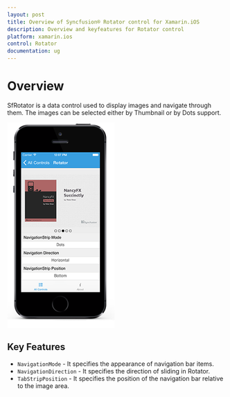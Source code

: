 ```yaml
---
layout: post
title: Overview of Syncfusion® Rotator control for Xamarin.iOS 
description: Overview and keyfeatures for Rotator control
platform: xamarin.ios
control: Rotator
documentation: ug
---
```


# Overview

SfRotator is a data control used to display images and navigate through them. The images can be selected either by Thumbnail or by Dots support.

![](images/overview.png)

## Key Features

* `NavigationMode` - It specifies the appearance of navigation bar items.
* `NavigationDirection` - It specifies the direction of sliding in Rotator.
* `TabStripPosition` - It specifies the position of the navigation bar relative to the image area.